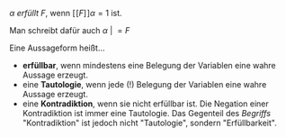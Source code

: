 
$α$ *erfüllt* $F$, wenn $[\![ F ]\!]α = 1$ ist. 

Man schreibt dafür auch  $α \:|\!\!\!= F$ 

Eine Aussageform heißt…

- **erfüllbar**, wenn mindestens eine Belegung der Variablen eine wahre Aussage erzeugt.
- eine **Tautologie**, wenn jede (!) Belegung der Variablen eine wahre Aussage erzeugt.
- eine **Kontradiktion**, wenn sie nicht erfüllbar ist. Die Negation einer Kontradiktion ist immer eine Tautologie. Das Gegenteil des _Begriffs_ "Kontradiktion" ist jedoch nicht "Tautologie", sondern "Erfüllbarkeit".